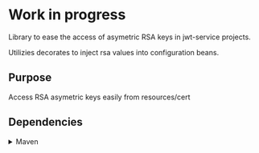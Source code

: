 # Work in progress
Library to ease the access of asymetric RSA keys in jwt-service projects.

Utilizies decorates to inject rsa values into configuration beans.


## Purpose
Access RSA asymetric keys easily from resources/cert

## Dependencies
<details>
  <summary>Maven</summary>
  
```xml
<dependencies>
  <dependency>
    <groupId>org.springframework.boot</groupId>
    <artifactId>spring-boot-starter-web</artifactId>
  </dependency>
  <dependency>
    <groupId>org.projectlombok</groupId>
    <artifactId>lombok</artifactId>
    <optional>true</optional>
  </dependency>
  <dependency>
      <groupId>org.springframework.boot</groupId>
      <artifactId>spring-boot-starter-test</artifactId>
      <scope>test</scope>
  </dependency>
  <dependency>
      <groupId>io.jsonwebtoken</groupId>
      <artifactId>jjwt</artifactId>
      <version>0.9.1</version>
  </dependency>
  <dependency>
      <groupId>javax.xml.bind</groupId>
      <artifactId>jaxb-api</artifactId>
      <version>2.2.7</version>
  </dependency>
  <dependency>
      <groupId>com.sun.xml.bind</groupId>
      <artifactId>jaxb-impl</artifactId>
      <version>2.2.5-b10</version>
  </dependency>
</dependencies/>
```
</details>
